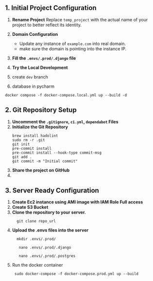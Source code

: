 ## 1. Initial Project Configuration

1. **Rename Project**
   Replace `temp_project` with the actual name of your project to better reflect its identity.

2. **Domain Configuration**
    - Update any instance of `example.com` into real domain.
    - make sure the domain is pointing into the instance IP.
3. **Fill the `.envs/.prod/.django` file**
4. **Try the Local Development**
5. create `dev` branch
6. database in pycharm

  ```
  docker compose -f docker-compose.local.yml up --build -d
  ```

## 2. Git Repository Setup

1. **Uncomment the `.gitignore`, `ci.yml`, `dependabot`  Files**
2. **Initialize the Git Repository**
   ```
   brew install hadolint
   sudo rm -r .git
   git init
   pre-commit install
   pre-commit install --hook-type commit-msg
   git add .
   git commit -m "Initial commit"
   ```
3. **Share the project on GitHub**
4.

## 3. Server Ready Configuration

1. **Create Ec2 instance using AMI image with IAM Role Full access**
2. **Create S3 Bucket**
3. **Clone the repository to your server.**
    ```
      git clone repo_url
    ```
4. **Upload the .envs files into the server**
    ```
      mkdir .envs/.prod/
    ```
    ```
       nano .envs/.prod/.django
    ```
    ```
       nano .envs/.prod/.postgres
    ```
5. Run the docker container
   ```
    sudo docker-compose -f docker-compose.prod.yml up --build
   ```
